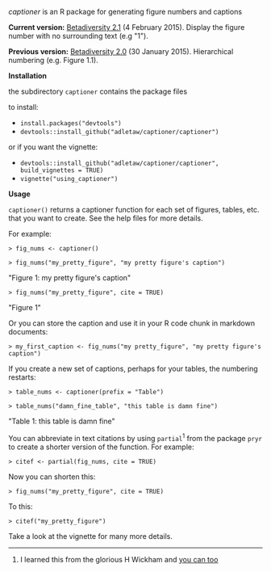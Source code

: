 *captioner* is an R package for generating figure numbers and captions

**Current version:** [Betadiversity 2.1](https://github.com/adletaw/captioner/releases/tag/v2.1) (4 February 2015).  Display the figure number with no surrounding text (e.g "1").

**Previous version:** [Betadiversity 2.0](https://github.com/adletaw/captioner/releases/tag/v2.0) (30 January 2015).  Hierarchical numbering (e.g. Figure 1.1).

**Installation**

the subdirectory `captioner` contains the package files

to install:
* `install.packages("devtools")`
* `devtools::install_github("adletaw/captioner/captioner")`

or if you want the vignette:
* `devtools::install_github("adletaw/captioner/captioner", build_vignettes = TRUE)`
* `vignette("using_captioner")`

**Usage**

`captioner()` returns a captioner function for each set of figures, tables, etc. that you want to create.  See the help files for more details.

For example:

`> fig_nums <- captioner()`

`> fig_nums("my_pretty_figure", "my pretty figure's caption")`

"Figure 1: my pretty figure's caption"

`> fig_nums("my_pretty_figure", cite = TRUE)`

"Figure 1"

Or you can store the caption and use it in your R code chunk in markdown documents:

`> my_first_caption <- fig_nums("my pretty_figure", "my pretty figure's caption")`

If you create a new set of captions, perhaps for your tables, the numbering restarts:

`> table_nums <- captioner(prefix = "Table")`

`> table_nums("damn_fine_table", "this table is damn fine")`

"Table 1: this table is damn fine"

You can abbreviate in text citations by using `partial`<sup>1</sup> from the package `pryr` to create a shorter version of the function.  For example:

`> citef <- partial(fig_nums, cite = TRUE)`

Now you can shorten this:

`> fig_nums("my_pretty_figure", cite = TRUE)`

To this:

`> citef("my_pretty_figure")`

Take a look at the vignette for many more details.

***

1.  I learned this from the glorious H Wickham and [you can too](http://adv-r.had.co.nz/)
